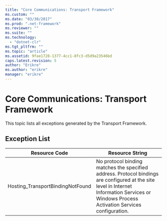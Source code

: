 ```yaml
---
title: "Core Communications: Transport Framework"
ms.custom: ""
ms.date: "03/30/2017"
ms.prod: ".net-framework"
ms.reviewer: ""
ms.suite: ""
ms.technology: 
  - "dotnet-clr"
ms.tgt_pltfrm: ""
ms.topic: "article"
ms.assetid: 9fae1728-1377-4cc1-8fc3-d5d9a23546bd
caps.latest.revision: 5
author: "Erikre"
ms.author: "erikre"
manager: "erikre"
---
```

# Core Communications: Transport Framework
This topic lists all exceptions generated by the Transport Framework.  
  
## Exception List  
  
|Resource Code|Resource String|  
|-------------------|---------------------|  
|Hosting_TransportBindingNotFound|No protocol binding matches the specified address. Protocol bindings are configured at the site level in Internet Information Services or Windows Process Activation Services configuration.|
